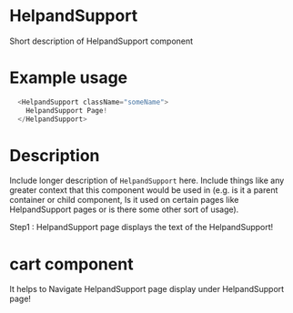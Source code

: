 
# HelpandSupport

Short description of HelpandSupport component


# Example usage

```js
  <HelpandSupport className="someName">
    HelpandSupport Page!
  </HelpandSupport>
```

# Description

Include longer description of `HelpandSupport` here. Include things like any
greater context that this component would be used in (e.g. is it a parent
container or child component, Is it used on certain pages like HelpandSupport pages or is
there some other sort of usage).

Step1 : HelpandSupport page displays the text of the HelpandSupport!

# cart component 

It helps to Navigate HelpandSupport page  display under HelpandSupport page!